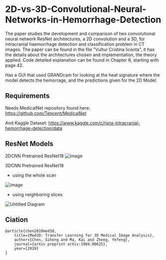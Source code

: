 # 2D-vs-3D-Convolutional-Neural-Networks-in-Hemorrhage-Detection
The paper studies the development and comparison of two convolutional neural network ResNet architectures, a 2D convolution and a 3D, for intracranial haemorrhage detection and classification problem in CT images. The paper can be found in the file "Vultur Cristina licenta", it has the details about the architectures chosen and implementation, the theory applied. Code detailed explanation can be found in Chapter 6, starting with page 42.

Has a GUI that used GRANDcam for looking at the heat signature where the model detects the hemorrage, and the predictions given for the 2D Model.

## Requirements
Needs MedicalNet repository found here:
https://github.com/Tencent/MedicalNet

And Kaggle Dataset:
https://www.kaggle.com/c/rsna-intracranial-hemorrhage-detection/data

## ResNet Models

2DCNN Pretrained ResNet18
![image](https://user-images.githubusercontent.com/48892856/142818658-73119cea-3bfa-4950-a54b-f8ba1c780c72.png)


3DCNN Pretrained ResNet18 
- using the whole scan

![image](https://user-images.githubusercontent.com/48892856/142818739-7d8ae1a4-6c43-4e22-b9b7-e7ea001ddb43.png)

- using neighboring slices

![Untitled Diagram](https://user-images.githubusercontent.com/48892856/142821671-a7e7f9e0-049e-44e0-995b-3edc785d5538.jpg)


## Ciation

    @article{chen2019med3d,
        title={Med3D: Transfer Learning for 3D Medical Image Analysis},
        author={Chen, Sihong and Ma, Kai and Zheng, Yefeng},
        journal={arXiv preprint arXiv:1904.00625},
        year={2019}
    }

